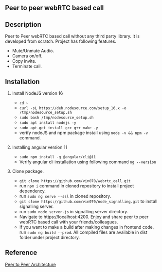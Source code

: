 ## Peer to peer webRTC based call

## Description
Peer to Peer webRTC based call without any third party library. It is developed from scratch. Project has following features.
- Mute/Unmute Audio.
- Camera on/off.
- Copy invite.
- Terminate call.

## Installation
1. Install NodeJS version 16
    - `cd ~`
    - `curl -sL https://deb.nodesource.com/setup_16.x -o /tmp/nodesource_setup.sh`
    - `sudo bash /tmp/nodesource_setup.sh`
    - `sudo apt install nodejs -y `
    - `sudo apt-get install gcc g++ make -y`
    - verify nodeJS and npm package install using `node -v && npm -v` command.

2. Installing angular version 11
    - `sudo npm install -g @angular/cli@11`
    - Verify angular cli installation using following command
`ng --version`

3. Clone package.  
    - `git clone https://github.com/vin070/webrtc_call.git`
    - run `npm i` command in cloned repository to install project dependency.
    - run `sudo ng serve --ssl` in cloned repository.
    - `git clone https://github.com/vin070/node_signalling.git` to install signalling server.
    - run `sudo node server.js` in signalling server directory.
    - Navigate to https://localhost:4200. Enjoy and share peer to peer webRTC based call with your friends/colleagues.
    - If you want to make a build after making changes in frontend code, run `sudo ng build --prod`. All compiled files are available in dist folder under project directory.

## Reference
[Peer to Peer Architecture](https://developer.mozilla.org/en-US/docs/Web/API/WebRTC_API/Signaling_and_video_calling)
